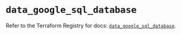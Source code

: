 # `data_google_sql_database`

Refer to the Terraform Registry for docs: [`data_google_sql_database`](https://registry.terraform.io/providers/hashicorp/google/6.41.0/docs/data-sources/sql_database).
